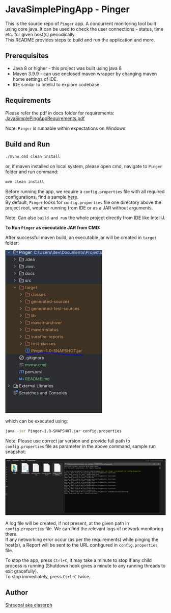 # JavaSimplePingApp - Pinger

This is the source repo of `Pinger` app. A concurrent monitoring tool built using core java. It can be used to check the user connections - status, time etc. for given host(s) periodically. <br>
This README provides steps to build and run the application and more.

## Prerequisites

- Java 8 or higher - this project was built using java 8
- Maven 3.9.9 - can use enclosed maven wrapper by changing maven home settings of IDE.
- IDE similar to IntelliJ to explore codebase

## Requirements

Please refer the pdf in docs folder for requirements:
[JavaSimplePingAppRequirements.pdf](docs/JavaSimplePingApp.pdf) <br>

Note: `Pinger` is runnable within expectations on Windows.

## Build and Run

```bash
./mvnw.cmd clean install
```

or, if maven installed on local system, please open cmd, navigate to `Pinger` folder and run command:

```bash
mvn clean install
```

Before running the app, we require a `config.properties` file with all required configurations, find a sample [here](docs/sample-config.properties). <br>
By default, `Pinger` looks for `config.properties` file one directory above the project root, weather running from IDE or as a JAR without arguments.

Note: Can also `build and run` the whole project directly from IDE like IntelliJ. <br>

**To Run `Pinger` as executable JAR from CMD:**

After successful maven build, an executable jar will be created in `target` folder: <br>

![img.png](docs/executableJar.png) <br>

which can be executed using:

```bash
java -jar Pinger-1.0-SNAPSHOT.jar config.properties
```
Note: Please use correct jar version and provide full path to `config.properties` file as parameter in the above command, sample run snapshot:

![img.png](docs/CmdRunPingApp.png)

A log file will be created, if not present, at the given path in `config.properties` file. We can find the relevant logs of network monitoring there. <br>
If any networking error occur (as per the requirements) while pinging the host(s), a Report will be sent to the URL configured in `config.properties` file.

To stop the app, press `Ctrl+C`, it may take a minute to stop if any child process is running (Shutdown hook gives a minute to any running threads to exit gracefully). <br>
To stop immediately, press `Ctrl+C` twice.

## Author
[Shreepal aka elaserph](https://www.linkedin.com/in/elaserph)


